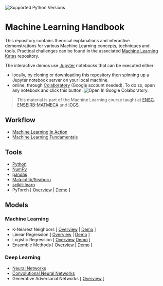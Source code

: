 ![Supported Python Versions](https://img.shields.io/badge/Python->=3.6-blue.svg?logo=python&logoColor=white)

# Machine Learning Handbook

This repository contains theorical explanations and interactive demonstrations for various Machine Learning concepts, techniques and tools. Practical challenges can be found in the associated [Machine Learning Katas](https://github.com/bpesquet/machine-learning-katas) repository.

The interactive demos use [Jupyter](https://jupyter.org/) notebooks that can be executed either:

- locally, by cloning or downloading this repository then spinning up a Jupyter notebook server on your local machine.
- online, through [Colaboratory](https://colab.research.google.com/) (Google account needed). To do so, open any notebook and click this button: ![Open In Google Colaboratory](https://colab.research.google.com/assets/colab-badge.svg).

> This material is part of the Machine Learning course taught at [ENSC](https://ensc.bordeaux-inp.fr). [ENSEIRB-MATMECA](https://enseirb-matmeca.bordeaux-inp.fr) and [IOGS](https://www.institutoptique.fr).

## Workflow

- [Machine Learning In Action](notebooks/workflow/ml_in_action.ipynb)
- [Machine Learning Fundamentals](notebooks/workflow/ml_fundamentals.ipynb)

## Tools

- [Python](notebooks/tools/python.ipynb)
- [NumPy](notebooks/tools/numpy.ipynb)
- [pandas](notebooks/tools/pandas.ipynb)
- [Matplotlib/Seaborn](notebooks/tools/matplotlib.ipynb)
- [scikit-learn](notebooks/tools/scikit-learn.ipynb)
- PyTorch [ [Overview](https://www.bpesquet.fr/en/slides/ai/pytorch/) | [Demo](notebooks/tools/pytorch.ipynb) ]

## Models

### Machine Learning

- K-Nearest Neighbors [ [Overview](https://www.bpesquet.fr/en/slides/ai/k-nearest-neighbors/) | [Demo](notebooks/models/knn.ipynb) ]
- Linear Regression [ [Overview](https://www.bpesquet.fr/en/slides/ai/linear-regression/) | [Demo](https://playground.tensorflow.org/#activation=tanh&batchSize=10&dataset=circle&regDataset=reg-plane&learningRate=0.03&regularizationRate=0&noise=25&networkShape=&seed=0.27079&showTestData=false&discretize=false&percTrainData=50&x=true&y=true&xTimesY=false&xSquared=false&ySquared=false&cosX=false&sinX=false&cosY=false&sinY=false&collectStats=false&problem=regression&initZero=false&hideText=false&showTestData_hide=false&activation_hide=true&noise_hide=false&discretize_hide=true&dataset_hide=true&batchSize_hide=true&percTrainData_hide=true&numHiddenLayers_hide=true&problem_hide=true) ]
- Logistic Regression [ [Overview](https://www.bpesquet.fr/en/slides/ai/logistic-regression/) [Demo](https://playground.tensorflow.org/#activation=sigmoid&batchSize=10&dataset=gauss&regDataset=reg-plane&learningRate=0.03&regularizationRate=0&noise=0&networkShape=&seed=0.61489&showTestData=false&discretize=false&percTrainData=50&x=true&y=true&xTimesY=false&xSquared=false&ySquared=false&cosX=false&sinX=false&cosY=false&sinY=false&collectStats=false&problem=classification&initZero=false&hideText=false&numHiddenLayers_hide=true&percTrainData_hide=true&discretize_hide=true&problem_hide=true&activation_hide=true) ]
- Ensemble Methods [ [Overview](https://www.bpesquet.fr/en/slides/ai/ensemble-methods/) | [Demo](notebooks/models/decision_trees.ipynb) ]

### Deep Learning

- [Neural Networks](notebooks/models/neural_networks.ipynb)
- [Convolutional Neural Networks](notebooks/models/cnn.ipynb)
- Generative Adversarial Networks [ [Overview](https://www.bpesquet.fr/en/slides/ai/generative-deep-learning/) ]
